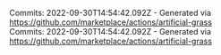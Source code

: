 Commits: 2022-09-30T14:54:42.092Z - Generated via https://github.com/marketplace/actions/artificial-grass
<br>
Commits: 2022-09-30T14:54:42.092Z - Generated via https://github.com/marketplace/actions/artificial-grass
<br>
